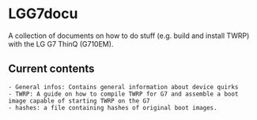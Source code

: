 # LGG7docu
A collection of documents on how to do stuff (e.g. build and install TWRP) with the LG G7 ThinQ (G710EM).

## Current contents
	- General infos: Contains general information about device quirks
	- TWRP: A guide on how to compile TWRP for G7 and assemble a boot image capable of starting TWRP on the G7
	- hashes: a file containing hashes of original boot images.
